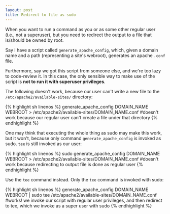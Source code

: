```yaml
---
layout: post
title: Redirect to file as sudo
---
```


When you want to run a command as you or as some other regular user (i.e., not a superuser), but you need to redirect the output to a file that is/should be owned by root.

Say I have a script called `generate_apache_config`, which, given a domain name and a path (representing a site's webroot), generates an apache `.conf` file.

Furthermore, say we got this script from someone else, and we're too lazy to code-review it. In this case, the only sensible way to make use of the script is **not to run it with superuser privileges**.


The following doesn't work, because our user can't write a new file to the `/etc/apache2/available-sites/` directory:

{% highlight sh linenos %}
    generate_apache_config DOMAIN_NAME WEBROOT > /etc/apache2/available-sites/DOMAIN_NAME.conf
    #doesn't work because our regular user can't create a file under that directory
{% endhighlight %}

One may think that executing the whole thing as sudo may make this work, but it won't, because only command `generate_apache_config` is invoked as sudo. `tee` is still invoked as our user:

{% highlight sh linenos %}
    sudo generate_apache_config DOMAIN_NAME WEBROOT > /etc/apache2/available-sites/DOMAIN_NAME.conf
    #doesn't work because redirecting to output file is done as regular user
{% endhighlight %}

Use the `tee` command instead. Only the `tee` command is invoked with sudo:

{% highlight sh linenos %}
    generate_apache_config DOMAIN_NAME WEBROOT | sudo tee /etc/apache2/available-sites/DOMAIN_NAME.conf
    #works! we invoke our script with regular user privileges, and then redirect to tee, which we invoke as a super user with sudo
{% endhighlight %}
